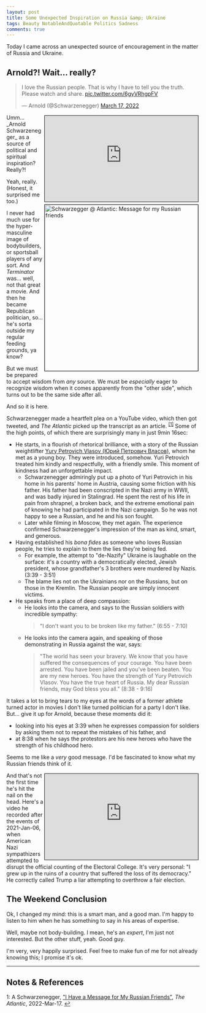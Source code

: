```yaml
---
layout: post
title: Some Unexpected Inspiration on Russia &amp; Ukraine
tags: Beauty NotableAndQuotable Politics Sadness
comments: true
---
```


Today I came across an unexpected source of encouragement in the matter of Russia and
Ukraine.  


## Arnold?!  Wait&hellip; really?  

<blockquote class="twitter-tweet">
  <p lang="en" dir="ltr">
    I love the Russian people. That is why I have to tell you the truth. Please watch and share. 
    <a href="https://t.co/6gyVRhgpFV">pic.twitter.com/6gyVRhgpFV</a>
  </p>&mdash; Arnold (@Schwarzenegger) <a href="https://twitter.com/Schwarzenegger/status/1504426844199669762?ref_src=twsrc%5Etfw">March 17, 2022</a>
</blockquote>
<script async src="https://platform.twitter.com/widgets.js"></script>
<iframe width="400" height="224" src="https://www.youtube.com/embed/4e1BndTE6Lg" allow="accelerometer; encrypted-media; gyroscope; picture-in-picture" allowfullscreen style="float: right; margin: 3px 3px 3px 3px; border: 1px solid #000000;"></iframe>
<img src="{{ site.baseurl }}/images/2022-03-19-unexpected-inspiration-on-russia-atlantic-1.jpg" width="400" height="433" alt="Schwarzegger @ Atlantic: Message for my Russian friends" title="Schwarzegger @ Atlantic: Message for my Russian friends" style="float: right; margin: 3px 3px 3px 3px; border: 1px solid #000000;">
Umm&hellip; _Arnold Schwarzenegger_ as a source of political and spiritual inspiration?
Really?!  

Yeah, really.  (Honest, it surprised me too.)  

I never had much use for the hyper-masculine image of bodybuilders, or sportsball players
of any sort.  And _Terminator_ was&hellip; well, not that great a movie.  And then he
became Republican politician, so&hellip; he's sorta outside my regular feeding grounds, ya know?  

But we must be prepared to accept wisdom from _any_ source.  We must be _especially_ eager to
recognize wisdom when it comes apparently from the "other side", which turns out to be the
same side after all.  

And so it is here.  

Schwarzenegger made a heartfelt plea on a YouTube video, which then got tweeted, and 
_The Atlantic_ picked up the transcript as an article. <sup id="fn1a">[[1]](#fn1)</sup>
Some of the high points, of which there are surprisingly many in just 9min 16sec:  
- He starts, in a flourish of rhetorical brilliance, with a story of the Russian
  weightlifter
  [Yury Petrovich Vlasov (Юрий Петрович Власов)](https://en.wikipedia.org/wiki/Yury_Vlasov), 
  whom he met as a young boy.  They were introduced, somehow.  Yuri Petrovich treated him kindly and
  respectfully, with a friendly smile.  This moment of kindness had an unforgettable impact.  
  - Schwarzenegger admiringly put up a photo of Yuri Petrovich in his home in his parents'
    home in Austria, causing some friction with his father.  His father had been conscripted
    in the Nazi army in WWII, and was badly injured in Stalingrad.  He spent the rest of his
    life in pain from shrapnel, a broken back, and the extreme emotional pain of knowing he
    had participated in the Nazi campaign.  So he was not happy to see a Russian, and he and
    his son fought.  
  - Later while filming in Moscow, they met again.  The experience confirmed
    Schwarzenegger's impression of the man as kind, smart, and generous.  
- Having established his _bona fides_ as someone who loves Russian people, he tries to
  explain to them the lies they're being fed.  
  - For example, the attempt to "de-Nazify" Ukraine is laughable on the surface: it's a
    country with a democratically elected, Jewish president, whose grandfather's 3
    brothers were murdered by Nazis. (3:39 - 3:51)  
  - The blame lies not on the Ukrainians nor on the Russians, but on those in the
    Kremlin.  The Russian people are simply innocent victims.  
- He speaks from a place of deep compassion:
  - He looks into the camera, and says to the Russian soldiers with incredible sympathy:  
    > "I don't want you to be broken like my father." (6:55 - 7:10)  
  - He looks into the camera again, and speaking of those demonstrating in Russia against
    the war, says:  
    > "The world has seen your bravery. We know that you have suffered the
    > consequences of your courage. You have been arrested. You have been jailed and you’ve
    > been beaten. You are my new heroes. You have the strength of Yury Petrovich
    > Vlasov. You have the true heart of Russia.  My dear Russian friends, may God bless you
    > all." (8:38 - 9:16)  

It takes a lot to bring tears to my eyes at the words of a former athlete turned actor in
movies I don't like turned politician for a party I don't like.  But&hellip; give it up
for Arnold, because these moments did it: 
- looking into his eyes at 3:39 when he expresses compassion for soldiers by
  asking them not to repeat the mistakes of his father, and  
- at 8:38 when he says the protestors are his new heroes who have the strength of his
  childhood hero.  

Seems to me like a _very_ good message.  I'd be fascinated to know what my Russian friends
think of it.  

<iframe width="400" height="224" src="https://www.youtube.com/embed/x_P-0I6sAck" allow="accelerometer; encrypted-media; gyroscope; picture-in-picture" allowfullscreen style="float: right; margin: 3px 3px 3px 3px; border: 1px solid #000000;"></iframe>

And that's not the first time he's hit the nail on the head.  Here's a video he recorded
after the events of 2021-Jan-06, when American Nazi sympathizers attempted to disrupt the
official counting of the Electoral College.  It's very personal: "I grew up in the ruins
of a country that suffered the loss of its democracy."  He correctly called Trump a liar
attempting to overthrow a fair election.  

## The Weekend Conclusion  

Ok, I changed my mind: this is a smart man, and a good man.  I'm happy to listen to him
when he has something to say in his areas of expertise.  

Well, maybe not body-building.  I mean, he's an _expert_, I'm just not interested.  But
the other stuff, yeah.  Good guy.  

I'm very, very happily surprised.  Feel free to make fun of me for not already knowing
this; I promise it's ok.  

---

## Notes &amp; References  

<!--
<sup id="fn1a">[[1]](#fn1)</sup>

<a id="fn1">1</a>: ***, ["***"](***), *** [↩](#fn1a)  

<a href="{{ site.baseurl }}/images/***">
  <img src="{{ site.baseurl }}/images/***" width="400" height="***" alt="***" title="***" style="float: right; margin: 3px 3px 3px 3px; border: 1px solid #000000;">
</a>

<iframe width="400" height="224" src="***" allow="accelerometer; encrypted-media; gyroscope; picture-in-picture" allowfullscreen style="float: right; margin: 3px 3px 3px 3px; border: 1px solid #000000;"></iframe>
-->

<a id="fn1">1</a>: A Schwarzenegger, ["I Have a Message for My Russian Friends"](https://www.theatlantic.com/ideas/archive/2022/03/schwarzenegger-russia-ukraine-war-message/627100/), _The Atlantic_, 2022-Mar-17. [↩](#fn1a)  
